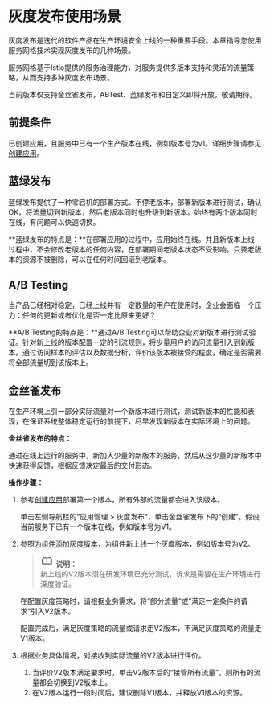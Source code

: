 # 灰度发布使用场景<a name="cce_01_0050"></a>

灰度发布是迭代的软件产品在生产环境安全上线的一种重要手段。本章指导您使用服务网格技术实现灰度发布的几种场景。

服务网格基于Istio提供的服务治理能力，对服务提供多版本支持和灵活的流量策略，从而支持多种灰度发布场景。

当前版本仅支持金丝雀发布，ABTest、蓝绿发布和自定义即将开放，敬请期待。

## 前提条件<a name="section77301553236"></a>

已创建应用，且服务中已有一个生产版本在线，例如版本号为v1。详细步骤请参见[创建应用](创建应用.md)。

## 蓝绿发布<a name="section82561111111"></a>

蓝绿发布提供了一种零宕机的部署方式。不停老版本，部署新版本进行测试，确认OK，将流量切到新版本，然后老版本同时也升级到新版本。始终有两个版本同时在线，有问题可以快速切换。

**蓝绿发布的特点是：**在部署应用的过程中，应用始终在线。并且新版本上线过程中，不会修改老版本的任何内容，在部署期间老版本状态不受影响。只要老版本的资源不被删除，可以在任何时间回滚到老版本。

## A/B Testing<a name="section972381761119"></a>

当产品已经相对稳定，已经上线并有一定数量的用户在使用时，企业会面临一个压力：任何的更新或者优化是否一定比原来更好？

**A/B Testing的特点是：**通过A/B Testing可以帮助企业对新版本进行测试验证。针对新上线的版本配置一定的引流规则，将少量用户的访问流量引入到新版本。通过访问样本的评估以及数据分析，评价该版本被接受的程度，确定是否需要将全部流量切到该版本上。

## 金丝雀发布<a name="section18766329162914"></a>

在生产环境上引一部分实际流量对一个新版本进行测试，测试新版本的性能和表现，在保证系统整体稳定运行的前提下，尽早发现新版本在实际环境上的问题。

**金丝雀发布的特点：**

通过在线上运行的服务中，新加入少量的新版本的服务，然后从这少量的新版本中快速获得反馈，根据反馈决定最后的交付形态。

**操作步骤：**

1.  参考[创建应用](创建应用.md)部署第一个版本，所有外部的流量都会进入该版本。

    单击左侧导航栏的“应用管理 \> 灰度发布“，单击金丝雀发布下的“创建”。假设当前服务下已有一个版本在线，例如版本号为V1。

2.  参照[为组件添加灰度版本](为组件添加灰度版本.md)，为组件新上线一个灰度版本，例如版本号为V2。

    >![](public_sys-resources/icon-note.gif) **说明：**   
    >新上线的V2版本须在研发环境已充分测试，诉求是需要在生产环境进行深度验证。  

    在配置灰度策略时，请根据业务需求，将“部分流量“或“满足一定条件的请求“引入V2版本。

    配置完成后，满足灰度策略的流量或请求走V2版本，不满足灰度策略的流量走V1版本。

3.  根据业务具体情况，对接收到实际流量的V2版本进行评价。
    1.  当评价V2版本满足要求时，单击V2版本后的“接管所有流量”，则所有的流量都会切换到V2版本上。
    2.  在V2版本运行一段时间后，建议删除V1版本，并释放V1版本的资源。


